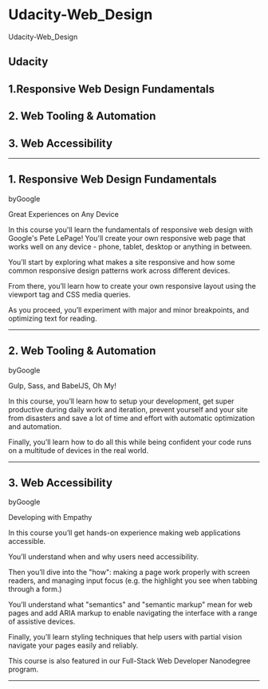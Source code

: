 # Udacity-Web_Design
Udacity-Web_Design


## Udacity

## 1.Responsive Web Design Fundamentals

## 2. Web Tooling & Automation


## 3. Web Accessibility


-------

## 1. Responsive Web Design Fundamentals
byGoogle

Great Experiences on Any Device

In this course you'll learn the fundamentals of responsive web design with Google's Pete LePage! You'll create your own responsive web page that works well on any device - phone, tablet, desktop or anything in between.

You’ll start by exploring what makes a site responsive and how some common responsive design patterns work across different devices. 

From there, you’ll learn how to create your own responsive layout using the viewport tag and CSS media queries. 

As you proceed, you’ll experiment with major and minor breakpoints, and optimizing text for reading.


-------

## 2. Web Tooling & Automation
byGoogle

Gulp, Sass, and BabelJS, Oh My!

In this course, you’ll learn how to setup your development, get super productive during daily work and iteration, prevent yourself and your site from disasters and save a lot of time and effort with automatic optimization and automation. 

Finally, you’ll learn how to do all this while being confident your code runs on a multitude of devices in the real world.


-------

## 3. Web Accessibility
byGoogle

Developing with Empathy

In this course you’ll get hands-on experience making web applications accessible. 

You’ll understand when and why users need accessibility. 

Then you’ll dive into the "how": making a page work properly with screen readers, and managing input focus (e.g. the highlight you see when tabbing through a form.) 

You’ll understand what "semantics" and "semantic markup" mean for web pages and add ARIA markup to enable navigating the interface with a range of assistive devices. 

Finally, you’ll learn styling techniques that help users with partial vision navigate your pages easily and reliably.

This course is also featured in our Full-Stack Web Developer Nanodegree program.






-------



